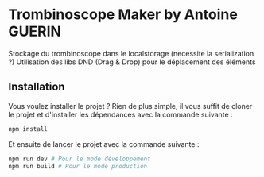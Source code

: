 # Trombinoscope Maker by Antoine GUERIN

Stockage du trombinoscope dans le localstorage (necessite la serialization ?)
Utilisation des libs DND (Drag & Drop) pour le déplacement des éléments

## Installation

Vous voulez installer le projet ? Rien de plus simple, il vous suffit de cloner le projet et d'installer les dépendances avec la commande suivante :

```bash
npm install
```

Et ensuite de lancer le projet avec la commande suivante :

```bash
npm run dev # Pour le mode développement
npm run build # Pour le mode production
```